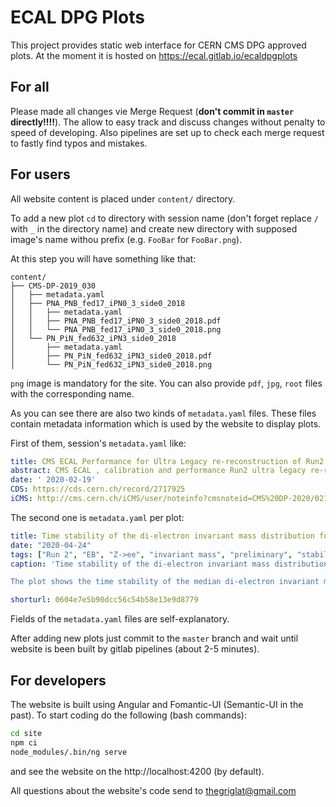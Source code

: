 # ECAL DPG Plots

This project provides static web interface for CERN CMS DPG approved plots. At the moment it is hosted on https://ecal.gitlab.io/ecaldpgplots

## For all

Please made all changes vie Merge Request (**don't commit in `master` directly!!!!**). The allow to easy track and discuss changes without penalty to speed of developing. Also pipelines are set up to check each merge request to fastly find typos and mistakes.

## For users

All website content is placed under `content/` directory.

To add a new plot `cd` to directory with session name (don't forget replace `/` with `_` in the directory name) and create new directory with supposed image's name withou prefix (e.g. `FooBar` for `FooBar.png`).

At this step you will have something like that:

```
content/
├── CMS-DP-2019_030
│   ├── metadata.yaml
│   ├── PNA_PNB_fed17_iPN0_3_side0_2018
│   │   ├── metadata.yaml
│   │   ├── PNA_PNB_fed17_iPN0_3_side0_2018.pdf
│   │   └── PNA_PNB_fed17_iPN0_3_side0_2018.png
│   └── PN_PiN_fed632_iPN3_side0_2018
│       ├── metadata.yaml
│       ├── PN_PiN_fed632_iPN3_side0_2018.pdf
│       └── PN_PiN_fed632_iPN3_side0_2018.png
```

`png` image is mandatory for the site. You can also provide `pdf`, `jpg`, `root` files with the corresponding name.

As you can see there are also two kinds of `metadata.yaml` files. These files contain metadata information which is used by the website to display plots.

First of them, session's `metadata.yaml` like:

```YAML
title: CMS ECAL Performance for Ultra Legacy re-reconstruction of Run2 
abstract: CMS ECAL , calibration and performance Run2 ultra legacy re-reconstruction. Summary plots 
date: ' 2020-02-19'
CDS: https://cds.cern.ch/record/2717925
iCMS: http://cms.cern.ch/iCMS/user/noteinfo?cmsnoteid=CMS%20DP-2020/021
```

The second one is `metadata.yaml` per plot:

```YAML
title: Time stability of the di-electron invariant mass distribution for the full Run2 data-taking period using Z→ee.
date: "2020-04-24" 
tags: ["Run 2", "EB", "Z->ee", "invariant mass", "preliminary", "stability plot"]
caption: 'Time stability of the di-electron invariant mass distribution for the full Run2 data-taking period using Z→ee.

The plot shows the time stability of the median di-electron invariant mass with a refined re-calibration performed in 2019 for the full Run2 dataset. Both electrons are required to be in the ECAL Barrel. Each time bin has around 10,000 events. The error bar on the points denotes the statistical uncertainty on the median, which is evaluated as the central 95% interval of medians obtained from 200 "bootstrap" re-samplings. The right panel shows the distribution of the medians. At the analysis level, residual drifts in the energy scale with time are corrected for in approximately 18-hour intervals corresponding to at most one LHC fill.'

shorturl: 0604e7e5b90dcc56c54b58e13e9d8779
```

Fields of the `metadata.yaml` files are self-explanatory.

After adding new plots just commit to the `master` branch and wait until website is been built by gitlab pipelines (about 2-5 minutes).

## For developers

The website is built using Angular and Fomantic-UI (Semantic-UI in the past).
To start coding do the following (bash commands):

```bash
cd site
npm ci
node_modules/.bin/ng serve
```

and see the website on the http://localhost:4200 (by default).

All questions about the website's code send to thegriglat@gmail.com
